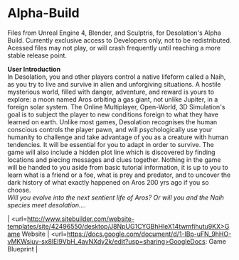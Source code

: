 # Alpha-Build
Files from Unreal Engine 4, Blender, and Sculptris, for Desolation's Alpha Build.
Currently exclusive access to Developers only, not to be redistributed. Acessed files may not play, or will crash frequently until reaching a more stable release point.

<b>User Introduction</b>
<br>In Desolation, you and other players control a native lifeform called a Naih, as you try to live and survive in alien and unforgiving situations. A hostile mysterious world, filled with danger, adventure, and reward is yours to explore: a moon named Aros orbiting a gas giant, not unlike Jupiter, in a foreign solar system.
The Online Multiplayer, Open-World, 3D Simulation's goal is to subject the player to new conditions foreign to what they have learned on earth. Unlike most games, Desolation recognises the human conscious controls the player pawn, and will psychologically use your humanity to challenge and take advantage of you as a creature with human tendencies. It will be essential for you to adapt in order to survive.
The game will also include a hidden plot line which is discovered by finding locations and piecing messages and clues together. Nothing in the game will be handed to you aside from basic tutorial information, it is up to you to learn what is a friend or a foe, what is prey and predator, and to uncover the dark history of what exactly happened on Aros 200 yrs ago if you so choose.
<br><i>Will you evolve into the next sentient life of Aros? Or will you and the Naih species meet desolation....</i>

| <url=http://www.sitebuilder.com/website-templates/site/42496550/desktop/J8NpUG1CYGBhHleX14twmfihutu9KX>Game Website</url> |
<url=https://docs.google.com/document/d/1-IBp-uFN_9hHO-vMKWsiuv-sx8lEl9VbH_4avNXdy2k/edit?usp=sharing>GoogleDocs: Game Blueprint</url> |
